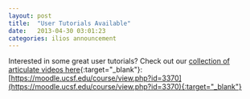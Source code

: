 ```yaml
---
layout: post
title:  "User Tutorials Available"
date:   2013-04-30 03:01:23
categories: ilios announcement
---
```

Interested in some great user tutorials? Check out our [collection of articulate videos here](https://moodle.ucsf.edu/course/view.php?id=3370){:target="_blank"}: [https://moodle.ucsf.edu/course/view.php?id=3370](https://moodle.ucsf.edu/course/view.php?id=3370){:target="_blank"}
